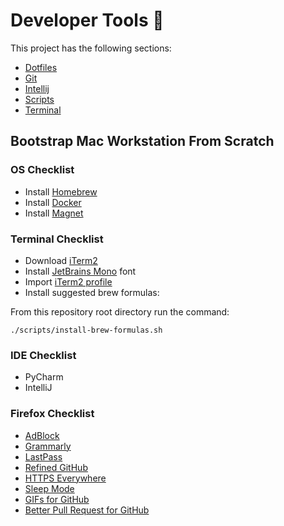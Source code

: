# Developer Tools :rocket:

This project has the following sections:

* [Dotfiles](dotfiles)
* [Git](git/README.md)
* [Intellij](intellij/README.md)
* [Scripts](scripts)
* [Terminal](terminal/README.md)

## Bootstrap Mac Workstation From Scratch

### OS Checklist

* Install [Homebrew](https://brew.sh)
* Install [Docker](https://www.docker.com/products/docker-desktop)
* Install [Magnet](https://magnet.crowdcafe.com)

### Terminal Checklist

* Download [iTerm2](https://iterm2.com)
* Install [JetBrains Mono](https://www.jetbrains.com/lp/mono) font
* Import [iTerm2 profile](terminal/iterm/iterm-profile.json)
* Install suggested brew formulas:

From this repository root directory run the command:

```
./scripts/install-brew-formulas.sh
```

### IDE Checklist

* PyCharm
* IntelliJ

### Firefox Checklist

* [AdBlock](https://addons.mozilla.org/en-US/firefox/addon/adblock-for-firefox)
* [Grammarly](https://addons.mozilla.org/en-US/firefox/addon/grammarly-1)
* [LastPass](https://addons.mozilla.org/en-US/firefox/addon/lastpass-password-manager)
* [Refined GitHub](https://addons.mozilla.org/en-US/firefox/addon/refined-github-)
* [HTTPS Everywhere](https://addons.mozilla.org/en-US/firefox/addon/https-everywhere)
* [Sleep Mode](https://addons.mozilla.org/en-US/firefox/addon/sleep-mode)
* [GIFs for GitHub](https://addons.mozilla.org/en-US/firefox/addon/gifs-for-github)
* [Better Pull Request for GitHub](https://addons.mozilla.org/en-US/firefox/addon/better-pull-request-for-github)
